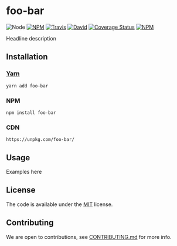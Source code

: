 # foo-bar

![Node](https://img.shields.io/node/v/foo-bar.svg?style=flat-square)
[![NPM](https://img.shields.io/npm/v/foo-bar.svg?style=flat-square)](https://www.npmjs.com/package/foo-bar)
[![Travis](https://img.shields.io/travis/username/foo-bar/master.svg?style=flat-square)](https://travis-ci.org/username/foo-bar)
[![David](https://img.shields.io/david/username/foo-bar.svg?style=flat-square)](https://david-dm.org/username/foo-bar)
[![Coverage Status](https://img.shields.io/coveralls/username/foo-bar.svg?style=flat-square)](https://coveralls.io/github/username/foo-bar)
[![NPM](https://img.shields.io/npm/dt/foo-bar.svg?style=flat-square)](https://www.npmjs.com/package/foo-bar)

Headline description

## Installation

### [Yarn](https://github.com/yarnpkg/yarn)

    yarn add foo-bar

### NPM

    npm install foo-bar
    
### CDN

    https://unpkg.com/foo-bar/

## Usage

Examples here

## License

The code is available under the [MIT](LICENSE) license.

## Contributing

We are open to contributions, see [CONTRIBUTING.md](CONTRIBUTING.md) for more info.
